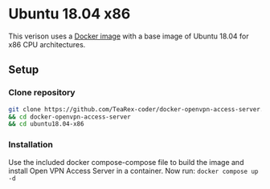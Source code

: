 # Ubuntu 18.04 x86

This verison uses a [Docker image](https://github.com/TeaRex-coder/docker-openvpn-access-server/blob/main/ubuntu18.04-x86/Dockerfile) with a base image of Ubuntu 18.04 for x86 CPU architectures.

## Setup

### Clone repository

```bash
git clone https://github.com/TeaRex-coder/docker-openvpn-access-server.git \
&& cd docker-openvpn-access-server
&& cd ubuntu18.04-x86
```

### Installation

Use the included docker compose-compose file to build the image and install Open VPN Access Server in a container. Now run:
`docker compose up -d`
